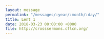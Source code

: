 ```yaml
---
layout: message
permalink: "/messages/:year/:month/:day/"
title: Lent 1
date: 2018-03-23 00:00:00 +0000
file: http://crosssermons.cflcn.org/
---
```

